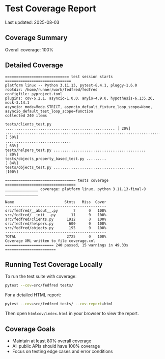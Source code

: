 # Test Coverage Report

Last updated: 2025-08-03

## Coverage Summary

Overall coverage: 100%

## Detailed Coverage

```
============================= test session starts ==============================
platform linux -- Python 3.11.13, pytest-8.4.1, pluggy-1.6.0
rootdir: /home/runner/work/fedfred/fedfred
configfile: pyproject.toml
plugins: cov-6.2.1, asyncio-1.0.0, anyio-4.9.0, hypothesis-6.135.26, mock-3.14.1
asyncio: mode=Mode.STRICT, asyncio_default_fixture_loop_scope=None, asyncio_default_test_loop_scope=function
collected 240 items

tests/clients_test.py .................................................. [ 20%]
........................................................................ [ 50%]
..............................                                           [ 63%]
tests/helpers_test.py ..........................................         [ 80%]
tests/objects_property_based_test.py .........                           [ 84%]
tests/objects_test.py .....................................              [100%]

================================ tests coverage ================================
_______________ coverage: platform linux, python 3.11.13-final-0 _______________

Name                       Stmts   Miss  Cover
----------------------------------------------
src/fedfred/__about__.py       7      0   100%
src/fedfred/__init__.py       11      0   100%
src/fedfred/clients.py      1912      0   100%
src/fedfred/helpers.py       600      0   100%
src/fedfred/objects.py       195      0   100%
----------------------------------------------
TOTAL                       2725      0   100%
Coverage XML written to file coverage.xml
====================== 240 passed, 15 warnings in 49.33s =======================
```

## Running Test Coverage Locally

To run the test suite with coverage:

```bash
pytest --cov=src/fedfred tests/
```

For a detailed HTML report:

```bash
pytest --cov=src/fedfred tests/ --cov-report=html
```

Then open `htmlcov/index.html` in your browser to view the report.

## Coverage Goals

- Maintain at least 80% overall coverage
- All public APIs should have 100% coverage
- Focus on testing edge cases and error conditions

